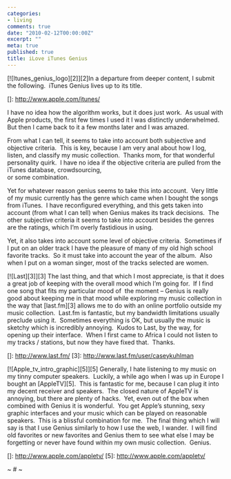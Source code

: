 ```yaml
---
categories:
- living
comments: true
date: "2010-02-12T00:00:00Z"
excerpt: ""
meta: true
published: true
title: iLove iTunes Genius
---
```


[![Itunes_genius_logo][2]][2]In a departure from deeper content, I submit the following.  iTunes Genius lives up to its title. 

 []: http://www.apple.com/itunes/

I have no idea how the algorithm works, but it does just work.  As usual with Apple products, the first few times I used it I was distinctly underwhelmed.  But then I came back to it a few months later and I was amazed.  

From what I can tell, it seems to take into account both subjective and objective criteria.  This is key, because I am very anal about how I log, listen, and classify my music collection.  Thanks mom, for that wonderful personality quirk.  I have no idea if the objective criteria are pulled from the iTunes database, crowdsourcing,  
or some combination.  

Yet for whatever reason genius seems to take this into account.  Very little of my music currently has the genre which came when I bought the songs from iTunes.  I have reconfigured everything, and this gets taken into account (from what I can tell) when Genius makes its track decisions.  The other subjective criteria it seems to take into account besides the genres are the ratings, which I’m overly fastidious in using.  

Yet, it also takes into account some level of objective criteria.  Sometimes if I put on an older track I have the pleasure of many of my old high school favorite tracks.  So it must take into account the year of the album.  Also when I put on a woman singer, most of the tracks selected are women.  

[![Last][3]][3] The last thing, and that which I most appreciate, is that it does a great job of keeping with the overall mood which I’m going for.  If I find one song that fits my particular mood of  the moment – Genius is really good about keeping me in that mood while exploring my music collection in the way that [last.fm][3] allows me to do with an online portfolio outside my music collection.  Last.fm is fantastic, but my bandwidth limitations usually preclude using it.  Sometimes everything is OK, but usually the music is sketchy which is incredibly annoying.  Kudos to Last, by the way, for opening up their interface.  When I first came to Africa I could not listen to my tracks / stations, but now they have fixed that.  Thanks.

 []: http://www.last.fm/
 [3]: http://www.last.fm/user/caseykuhlman

[![Apple_tv_intro_graphic][5]][5] Generally, I hate listening to my music on my tinny computer speakers.  Luckily, a while ago when I was up in Europe I bought an [AppleTV][5].  This is fantastic for me, because I can plug it into my decent receiver and speakers.  The closed nature of AppleTV is annoying, but there are plenty of hacks.  Yet, even out of the box when combined with Genius it is wonderful.  You get Apple’s stunning, sexy graphic interfaces and your music which can be played on reasonable speakers.  This is a blissful combination for me.  The final thing which I will say is that I use Genius similarly to how I use the web, I wander.  I will find old favorites or new favorites and Genius them to see what else I may be forgetting or never have found within my own music collection.  Genius.

 []: http://www.apple.com/appletv/
 [5]: http://www.apple.com/appletv/

~ # ~